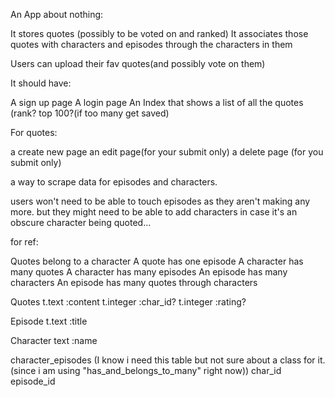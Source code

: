 An App about nothing:

It stores quotes (possibly to be voted on and ranked)
It associates those quotes with characters and episodes through the characters in them

Users can upload their fav quotes(and possibly vote on them)

It should have:

A sign up page
A login page
An Index that shows a list of all the quotes (rank? top 100?(if too many get saved)


For quotes: 

a create new page
an edit page(for your submit only)
a delete page (for you submit only)


a way to scrape data for episodes and characters.

users won't need to be able to touch episodes as they aren't making any more.
but they might need to be able to add characters in case it's an obscure character being quoted...

for ref:

Quotes belong to a character
A quote has one episode
A character has many quotes
A character has many episodes
An episode has many characters
An episode has many quotes through characters

Quotes
t.text :content
t.integer :char_id?
t.integer :rating?

Episode
t.text :title

Character
text :name

character_episodes (I know i need this table but not sure about a class for it.(since i am using "has_and_belongs_to_many" right now))
char_id
episode_id
